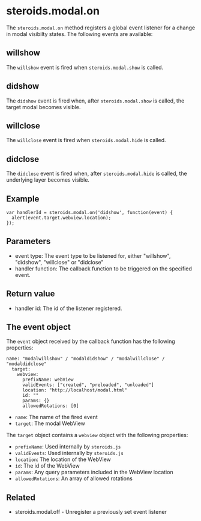 steroids.modal.on
==================

The `steroids.modal.on` method registers a global event listener for a change in modal visibilty states. The following events are available:

## willshow

The `willshow` event is fired when `steroids.modal.show` is called.

## didshow

The `didshow` event is fired when, after `steroids.modal.show` is called, the target modal becomes visible.

## willclose

The `willclose` event is fired when `steroids.modal.hide` is called.

## didclose

The `didclose` event is fired when, after `steroids.modal.hide` is called, the underlying layer becomes visible.

## Example
    var handlerId = steroids.modal.on('didshow', function(event) {
      alert(event.target.webview.location);
    });

## Parameters

- event type: The event type to be listened for, either "willshow", "didshow", "willclose" or "didclose"
- handler function: The callback function to be triggered on the specified event.

## Return value

- handler id: The id of the listener registered.

## The event object

The `event` object received by the callback function has the following properties:

    name: "modalwillshow" / "modaldidshow" / "modalwillclose" / "modaldidclose"
      target:
        webview:
          prefixName: webView
          validEvents: ["created", "preloaded", "unloaded"]
          location: "http://localhost/modal.html"
          id: ""
          params: {}
          allowedRotations: [0]


- `name`: The name of the fired event
- `target`: The modal WebView

The `target` object contains a `webview` object with the following properties:

- `prefixName`: Used internally by `steroids.js`
- `validEvents`: Used internally by `steroids.js`
- `location`: The location of the WebView
- `id`: The id of the WebView
- `params`: Any query parameters included in the WebView location
- `allowedRotations`: An array of allowed rotations


Related
-------

- steroids.modal.off - Unregister a previously set event listener



